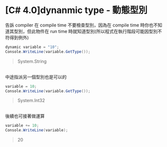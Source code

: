 # [C# 4.0]dynanmic type - 動態型別

告訴 compiler 在 compile time 不要檢查型別，因為在 compile time 時你也不知道其型別，但此物件在 run time 時就知道型別(所以程式在執行階段可能因型別不符得到例外)

```csharp
dynamic variable = "10";
Console.WriteLine(variable.GetType());
```
>System.String

<br/>中途指派另一個型別也是可以的
```csharp
variable = 10;
Console.WriteLine(variable.GetType());
```
>System.Int32

<br/>後續也可接著做運算
```csharp
variable += 10;
Console.WriteLine(variable);
```
>20

